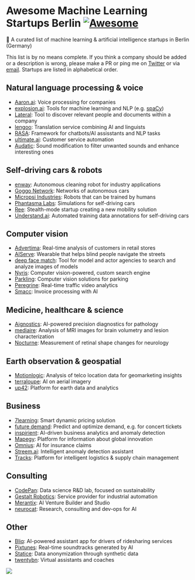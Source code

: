 # Awesome Machine Learning Startups Berlin [![Awesome](https://awesome.re/badge-flat.svg)](https://awesome.re)

🤖 A curated list of machine learning & artificial intelligence startups in Berlin (Germany)

This list is by no means complete. If you think a company should be added or a description is wrong, please make a PR or ping me on [Twitter](https://twitter.com/jrieke) or via [email](johannes.rieke@gmail.com). Startups are listed in alphabetical order. 


## Natural language processing & voice

- [Aaron.ai](https://aaron.ai/): Voice processing for companies
- [explosion.ai](https://explosion.ai/): Tools for machine learning and NLP (e.g. [spaCy](https://explosion.ai/software#spacy))
- [Lateral](https://lateral.io/): Tool to discover relevant people and documents within a company
- [lengoo](https://www.lengoo.com/): Translation service combining AI and linguists
- [RASA](https://rasa.com/): Framework for chatbots/AI assisstants and NLP tasks
- [ultimate.ai](https://www.ultimate.ai/): Customer service automation
- [Audatic](https://audatic.ai/): Sound modification to filter unwanted sounds and enhance interesting ones


## Self-driving cars & robots

- [enway](https://enway.ai/): Autonomous cleaning robot for industry applications
- [Goggo Network](https://www.goggo.network/): Networks of autonomous cars
- [Micropsi Industries](https://www.micropsi-industries.com/): Robots that can be trained by humans
- [Phantasma Labs](https://phantasma.global/): Simulations for self-driving cars
- [Ree](https://ree.technology/): Stealth-mode startup creating a new mobility solution
- [Understand.ai](https://understand.ai/): Automated training data annotations for self-driving cars


## Computer vision

- [Advertima](https://advertima.com/): Real-time analysis of customers in retail stores
- [AIServe](https://www.aiserve.co/): Wearable that helps blind people navigate the streets
- [deep face match](https://www.deepfacematch.com/): Tool for model and actor agencies to search and analyze images of models
- [Nyris](https://nyris.io/): Computer vision-powered, custom search engine
- [Parkling](http://www.parkling.eu/): Computer vision solutions for parking
- [Peregrine](https://peregrine.ai/): Real-time traffic video analytics
- [Smacc](https://www.smacc.io/en/): Invoice processing with AI


## Medicine, healthcare & science

- [Aignostics](https://www.aignostics.com/): AI-powered precision diagnostics for pathology
- [mediaire](https://mediaire.de/en/home/): Analysis of MRI images for brain volumetry and lesion characterization
- [Nocturne](http://nocturne.one/): Measurement of retinal shape changes for neurology


## Earth observation & geospatial

- [Motionlogic](https://www.motionlogic.de/blog/de/): Analysis of telco location data for geomarketing insights
- [terraloupe](http://www.terraloupe.com/): AI on aerial imagery
- [up42](https://up42.com/): Platform for earth data and analytics


## Business

- [7learning](https://7learnings.com/): Smart dynamic pricing solution
- [future demand](https://www.future-demand.com/): Predict and optimize demand, e.g. for concert tickets
- [inspirient](https://www.inspirient.com/): AI-driven business analytics and anomaly detection
- [Mapegy](https://www.mapegy.com/): Platform for information about global innovation
- [Omnius](https://omnius.com/): AI for insurance claims
- [Streem.ai](https://streem.ai/): Intelligent anomaly detection assistant
- [Tracks](https://www.tracksfortrucks.com/): Platform for intelligent logistics & supply chain management


## Consulting

- [CodePan](https://www.codepan.com/): Data science R&D lab, focused on sustainability
- [Gestalt Robotics](https://www.gestalt-robotics.com/): Service provider for industrial automation
- [Merantix](https://www.merantix.com/): AI Venture Builder and Studio
- [neurocat](https://www.neurocat.ai/): Research, consulting and dev-ops for AI


## Other

- [Bliq](https://bliq.ai/): AI-powered assistant app for drivers of ridesharing services
- [Pixtunes](https://pixtunes.com/): Real-time soundtracks generated by AI
- [Statice](https://www.statice.ai/): Data anonymization through synthetic data
- [twentybn](https://20bn.com/): Virtual assistants and coaches


![](https://upload.wikimedia.org/wikipedia/commons/e/e1/Silhouette_Berlin.svg)
